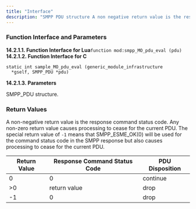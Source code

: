 ```yaml
---
title: "Interface"
description: "SMPP PDU structure A non negative return value is the response command status code Any non zero return value causes processing to cease for the current PDU The special return value of 1 means that SMPP ESME OK 0 will be used for the command status code in the SMPP..."
---
```


### <a name="idp668720"></a> Function Interface and Parameters

**<a name="idp669872"></a> 14.2.1.1. Function Interface for Lua**`function mod:smpp_MO_pdu_eval (pdu)`**<a name="idp671696"></a> 14.2.1.2. Function Interface for C**
```
static int sample_MO_pdu_eval (generic_module_infrastructure
  *gself, SMPP_PDU *pdu)
```
**<a name="idp673472"></a> 14.2.1.3. Parameters**

SMPP_PDU structure.

### <a name="idp675440"></a> Return Values

A non-negative return value is the response command status code. Any non-zero return value causes processing to cease for the current PDU. The special return value of `-1` means that SMPP_ESME_OK(0) will be used for the command status code in the SMPP response but also causes processing to cease for the current PDU.

<a name="SMPP_PDU_MO_Evaluation_Return_Values"></a> 


| Return Value | Response Command Status Code | PDU Disposition |
| --- | --- | --- |
| 0 | 0 | continue |
| >0 | return value | drop |
| -1 | 0 | drop |